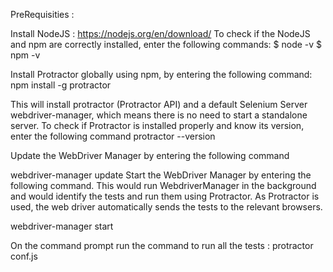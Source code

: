 PreRequisities : 

Install NodeJS : https://nodejs.org/en/download/
To check if the NodeJS and npm are correctly installed, enter the following commands:
$ node -v
$ npm -v

Install Protractor globally using npm, by entering the following command:
npm install -g protractor

This will install protractor (Protractor API) and a default Selenium Server webdriver-manager, which means there is no need to start a standalone server.
To check if Protractor is installed properly and know its version, enter the following command
protractor --version

Update the WebDriver Manager by entering the following command

webdriver-manager update
Start the WebDriver Manager by entering the following command. This would run WebdriverManager in the background and would identify the tests and run them using Protractor. As Protractor is used, the web driver automatically sends the tests to the relevant browsers.

webdriver-manager start

On the command prompt run the command to run all the tests : protractor conf.js
